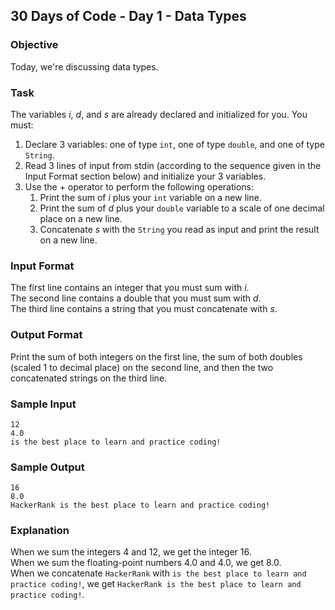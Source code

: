 ## 30 Days of Code - Day 1 - Data Types

### Objective

Today, we're discussing data types.

### Task

The variables <i>i</i>, <i>d</i>, and <i>s</i> are already declared and initialized for you. You must:

1. Declare 3 variables: one of type ```int```, one of type ```double```, and one of type ```String```.
2. Read 3 lines of input from stdin (according to the sequence given in the Input Format section below) and initialize
   your 3 variables.
3. Use the + operator to perform the following operations:
    1. Print the sum of <i>i</i> plus your ```int``` variable on a new line.
    2. Print the sum of <i>d</i> plus your ```double``` variable to a scale of one decimal place on a new line.
    3. Concatenate <i>s</i> with the ```String``` you read as input and print the result on a new line.

### Input Format

The first line contains an integer that you must sum with <i>i</i>.<br />
The second line contains a double that you must sum with <i>d</i>.<br />
The third line contains a string that you must concatenate with <i>s</i>.

### Output Format

Print the sum of both integers on the first line, the sum of both doubles (scaled 1 to decimal place) on the second
line, and then the two concatenated strings on the third line.

### Sample Input

```
12
4.0
is the best place to learn and practice coding!
```

### Sample Output

```
16
8.0
HackerRank is the best place to learn and practice coding!
```

### Explanation

When we sum the integers 4 and 12, we get the integer 16.<br />
When we sum the floating-point numbers 4.0 and 4.0, we get 8.0.<br>
When we concatenate ```HackerRank``` with ```is the best place to learn and practice coding!```, we
get ```HackerRank is the best place to learn and practice coding!```.

